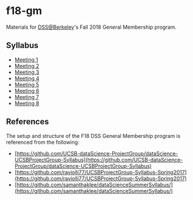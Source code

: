 # f18-gm
Materials for [DSS@Berkeley](https://dss.berkeley.edu)'s Fall 2018 General Membership program.

## Syllabus
- [Meeting 1](syllabus/meeting01.md)
- [Meeting 2](syllabus/meeting02.md)
- [Meeting 3](syllabus/meeting03.md)
- [Meeting 4](syllabus/meeting04.md)
- [Meeting 5](syllabus/meeting05.md)
- [Meeting 6](syllabus/meeting06.md)
- [Meeting 7](syllabus/meeting07.md)
- [Meeting 8](syllabus/meeting08.md)

## References
The setup and structure of the F18 DSS General Membership program is referenced from the following:
- [https://github.com/UCSB-dataScience-ProjectGroup/dataScience-UCSBProjectGroup-Syllabus](https://github.com/UCSB-dataScience-ProjectGroup/dataScience-UCSBProjectGroup-Syllabus)
- [https://github.com/raviolli77/UCSBProjectGroup-Syllabus-Spring2017](https://github.com/raviolli77/UCSBProjectGroup-Syllabus-Spring2017)
- [https://github.com/samanthaklee/dataScienceSummerSyllabus/](https://github.com/samanthaklee/dataScienceSummerSyllabus/)
